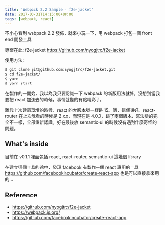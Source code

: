```yaml
---
title: 'Webpack 2.2 Sample - f2e-jacket'
date: 2017-03-31T14:15:00+08:00
tags: [webpack, react]
---
```

不小心看到 webpack 2.2 發佈，就來小玩一下，用 webpack 打包一個 front end 開發工具

專案在此: f2e-jacket https://github.com/nyogjtrc/f2e-jacket

使用方法:

```bash
$ git clone git@github.com:nyogjtrc/f2e-jacket.git
$ cd f2e-jacket/
$ yarn
$ yarn start
```

在製作的一開始，我以為我只要認識一下 webpack 的新版用法就好。沒想到當我要把 react 加進去的時候，事情就變的有點精彩了。

離我上次建置環境的時候，react 的大版本號一樣是 15。嗯，這個還好。react-router 在上次我看的時候是 2.x.x，而現在是 4.0.0，跳了兩個版本，寫法變的完全不一樣，全部重新認識。好在最後放 semantic-ui 的時候沒有遇到什麼奇怪的問題。

## What's inside

目前在 v0.1.1 裡面包括 react, react-router, semantic-ui 這幾個 library

在建立這個工具的途中，發現 facebook 有製作一個 react 專用的工具 https://github.com/facebookincubator/create-react-app
也是可以直接拿來用的…

## Reference
- https://github.com/nyogjtrc/f2e-jacket
- https://webpack.js.org/
- https://github.com/facebookincubator/create-react-app
